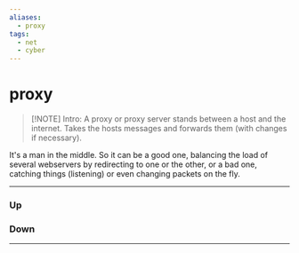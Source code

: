 ```yaml
---
aliases:
  - proxy
tags:
  - net
  - cyber
---
```

# proxy
> [!NOTE] Intro: 
> A proxy or proxy server stands between a host and the internet. Takes the hosts messages and forwards them (with changes if necessary).

It's a man in the middle. So it can be a good one, balancing the load of several webservers by redirecting to one or the other, or a bad one, catching things (listening) or even changing packets on the fly. 
***
### Up
### Down
***
